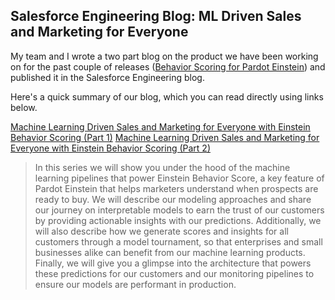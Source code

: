 ## Salesforce Engineering Blog: ML Driven Sales and Marketing for Everyone

My team and I wrote a two part blog on the product we have been working on for the past couple of releases ([Behavior Scoring for Pardot Einstein](https://help.salesforce.com/articleView?id=pardot_einstein_behavior_scoring.htm&type=5)) and published it in the Salesforce Engineering blog.

Here's a quick summary of our blog, which you can read directly using links below.

[Machine Learning Driven Sales and Marketing for Everyone with Einstein Behavior Scoring (Part 1)](https://engineering.salesforce.com/machine-learning-driven-sales-and-marketing-for-everyone-with-einstein-behavior-scoring-part-1-afdb76a5a480?source=friends_link&sk=12d39e69b16ebbdc5cdc4ce7e18030c1)
[Machine Learning Driven Sales and Marketing for Everyone with Einstein Behavior Scoring (Part 2)](https://engineering.salesforce.com/machine-learning-driven-sales-and-marketing-for-everyone-with-einstein-behavior-scoring-part-2-ac3cb3caf942?source=friends_link&sk=6641e05ed2884964a99114a83dca4024)

> In this series we will show you under the hood of the machine learning pipelines that power Einstein Behavior Score, a key feature of Pardot Einstein that helps marketers understand when prospects are ready to buy. We will describe our modeling approaches and share our journey on interpretable models to earn the trust of our customers by providing actionable insights with our predictions. Additionally, we will also describe how we generate scores and insights for all customers through a model tournament, so that enterprises and small businesses alike can benefit from our machine learning products. Finally, we will give you a glimpse into the architecture that powers these predictions for our customers and our monitoring pipelines to ensure our models are performant in production.
